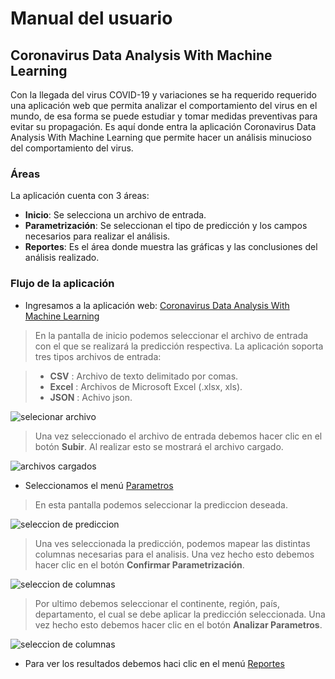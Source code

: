# Manual del usuario
## Coronavirus Data Analysis With Machine Learning

Con la llegada del virus COVID-19 y variaciones se ha requerido requerido una aplicación web que permita analizar el comportamiento del virus en el mundo, de esa forma se puede estudiar y tomar medidas preventivas para evitar su propagación. Es aquí donde entra la aplicación Coronavirus Data Analysis With Machine Learning que permite hacer un análisis minucioso del comportamiento del virus.

### Áreas
La aplicación cuenta con 3 áreas:

  * **Inicio**: Se selecciona un archivo de entrada.
  * **Parametrización**: Se seleccionan el tipo de predicción y los campos necesarios para realizar el análisis.
  * **Reportes**: Es el área donde muestra las gráficas y las conclusiones del análisis realizado.

### Flujo de la aplicación

  * Ingresamos a la aplicación web: [Coronavirus Data Analysis With Machine Learning](https://proyecto2compivacas.herokuapp.com/)

> En la pantalla de inicio podemos seleccionar el archivo de entrada con el que se realizará la predicción respectiva. La aplicación soporta tres tipos archivos de entrada:

  > * **CSV** : Archivo de texto delimitado por comas.
  >* **Excel** : Archivos de Microsoft Excel (.xlsx, xls).
  >* **JSON** : Achivo json.

![selecionar archivo](images/inicio2.png)

> Una vez seleccionado el archivo de entrada debemos hacer clic en el botón **Subir**. Al realizar esto se mostrará el archivo cargado.

![archivos cargados](images/inicio3.png)

  * Seleccionamos el menú [Parametros](https://proyecto2compivacas.herokuapp.com/about)

>En esta pantalla podemos seleccionar la prediccion deseada.

![seleccion de prediccion](images/param1.png)

>Una ves seleccionada la predicción, podemos mapear las distintas columnas necesarias para el analisis. Una vez hecho esto debemos hacer clic en el botón **Confirmar Parametrización**.

![seleccion de columnas](images/param2.png)

>Por ultimo debemos seleccionar el continente, región, país, departamento, el cual se debe aplicar la predicción seleccionada. Una vez hecho esto debemos hacer clic en el botón **Analizar Parametros**.

![seleccion de columnas](images/param3.png)

  * Para ver los resultados debemos haci clic en el menú [Reportes](https://proyecto2compivacas.herokuapp.com/reportes)